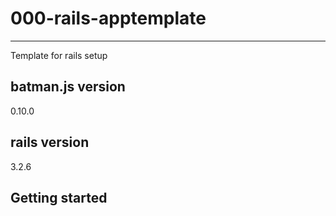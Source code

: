 # 000-rails-apptemplate #

---

Template for rails setup

## batman.js version ##
0.10.0

## rails version ##
3.2.6

## Getting started ##
